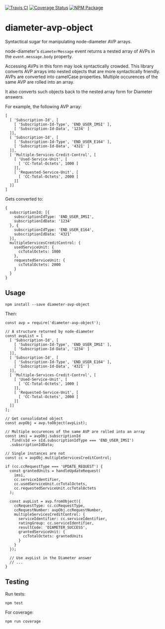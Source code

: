 [![Travis CI](https://img.shields.io/travis/atesgoral/diameter-avp-object.svg)](https://travis-ci.org/atesgoral/diameter-avp-object)
[![Coverage Status](https://img.shields.io/coveralls/atesgoral/diameter-avp-object.svg)](https://coveralls.io/github/atesgoral/diameter-avp-object?branch=master)
[![NPM Package](https://img.shields.io/npm/v/diameter-avp-object.svg)](https://www.npmjs.com/package/regexp-tokenize)

# diameter-avp-object

Syntactical sugar for manipulating node-diameter AVP arrays.

node-diameter's `diameterMessage` event returns a nested array of AVPs in the `event.message.body` property.

Accessing AVPs in this form may look syntactically crowded. This library converts AVP arrays into nested objects that are more syntactically friendly. AVPs are converted into camelCase properties. Multiple occurences of the same AVP are rolled into an array.

It also converts such objects back to the nested array form for Diameter answers.

For example, the following AVP array:

```
[
  [ 'Subscription-Id', [
    [ 'Subscription-Id-Type', 'END_USER_IMSI' ],
    [ 'Subscription-Id-Data', '1234' ]
  ]],
  [ 'Subscription-Id', [
    [ 'Subscription-Id-Type', 'END_USER_E164' ],
    [ 'Subscription-Id-Data', '4321' ]
  ]],
  [ 'Multiple-Services-Credit-Control', [
    [ 'Used-Service-Unit', [
      [ 'CC-Total-Octets', 1000 ]
    ]],
    [ 'Requested-Service-Unit', [
      [ 'CC-Total-Octets', 2000 ]
    ]]
  ]]
]
```

Gets converted to:

```
{
  subscriptionId: [{
    subscriptionIdType: 'END_USER_IMSI',
    subscriptionIdData: '1234'
  }, {
    subscriptionIdType: 'END_USER_E164',
    subscriptionIdData: '4321'
  }],
  multipleServicesCreditControl: {
    usedServiceUnit: {
      ccTotalOctets: 1000
    },
    requestedServiceUnit: {
      ccTotalOctets: 2000
    }
  }
}
```

## Usage

```
npm install --save diameter-avp-object
```

Then:

```
const avp = require('diameter-avp-object');

// A structure returned by node-diameter
const avpList = [
  [ 'Subscription-Id', [
    [ 'Subscription-Id-Type', 'END_USER_IMSI' ],
    [ 'Subscription-Id-Data', '1234' ]
  ]],
  [ 'Subscription-Id', [
    [ 'Subscription-Id-Type', 'END_USER_E164' ],
    [ 'Subscription-Id-Data', '4321' ]
  ]],
  [ 'Multiple-Services-Credit-Control', [
    [ 'Used-Service-Unit', [
      [ 'CC-Total-Octets', 1000 ]
    ]],
    [ 'Requested-Service-Unit', [
      [ 'CC-Total-Octets', 2000 ]
    ]]
  ]]
];

// Get consolidated object
const avpObj = avp.toObject(avpList);

// Multiple occurences of the same AVP are rolled into an array
const imsi = avpObj.subscriptionId
  .find(sId => sId.subscriptionIdType === 'END_USER_IMSI')
  .subscriptionIdData;

// Single instances are not
const cc = avpObj.multipleServicesCreditControl;

if (cc.ccRequestType === 'UPDATE_REQUEST') {
  const grantedUnits = handleUpdateRequest(
    imsi,
    cc.serviceIdentifier,
    cc.usedServiceUnit.ccTotalOctets,
    cc.requestedServiceUnit.ccTotalOctets
  );

  const avpList = avp.fromObject({
    ccRequestType: cc.ccRequestType,
    ccRequestNumber: avpObj.ccRequestNumber,
    multipleServicesCreditControl: {
      serviceIdentifier: cc.serviceIdentifier,
      ratingGroup: cc.serviceIdentifier,
      resultCode: 'DIAMETER_SUCCESS',
      grantedServiceUnit: {
        ccTotalOctets: grantedUnits
      }
    }
  });

  // Use avpList in the Diameter answer
  // ...
}
```

## Testing

Run tests:

```
npm test
```

For coverage:

```
npm run coverage
```
